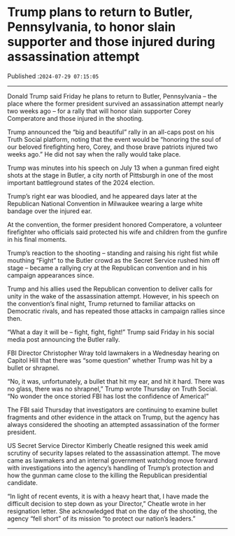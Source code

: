 # Trump plans to return to Butler, Pennsylvania, to honor slain supporter and those injured during assassination attempt

Published :`2024-07-29 07:15:05`

---

Donald Trump said Friday he plans to return to Butler, Pennsylvania – the place where the former president survived an assassination attempt nearly two weeks ago – for a rally that will honor slain supporter Corey Comperatore and those injured in the shooting.

Trump announced the “big and beautiful” rally in an all-caps post on his Truth Social platform, noting that the event would be “honoring the soul of our beloved firefighting hero, Corey, and those brave patriots injured two weeks ago.” He did not say when the rally would take place.

Trump was minutes into his speech on July 13 when a gunman fired eight shots at the stage in Butler, a city north of Pittsburgh in one of the most important battleground states of the 2024 election.

Trump’s right ear was bloodied, and he appeared days later at the Republican National Convention in Milwaukee wearing a large white bandage over the injured ear.

At the convention, the former president honored Comperatore, a volunteer firefighter who officials said protected his wife and children from the gunfire in his final moments.

Trump’s reaction to the shooting – standing and raising his right fist while mouthing “Fight” to the Butler crowd as the Secret Service rushed him off stage – became a rallying cry at the Republican convention and in his campaign appearances since.

Trump and his allies used the Republican convention to deliver calls for unity in the wake of the assassination attempt. However, in his speech on the convention’s final night, Trump returned to familiar attacks on Democratic rivals, and has repeated those attacks in campaign rallies since then.

“What a day it will be – fight, fight, fight!” Trump said Friday in his social media post announcing the Butler rally.

FBI Director Christopher Wray told lawmakers in a Wednesday hearing on Capitol Hill that there was “some question” whether Trump was hit by a bullet or shrapnel.

“No, it was, unfortunately, a bullet that hit my ear, and hit it hard. There was no glass, there was no shrapnel,” Trump wrote Thursday on Truth Social. “No wonder the once storied FBI has lost the confidence of America!”

The FBI said Thursday that investigators are continuing to examine bullet fragments and other evidence in the attack on Trump, but the agency has always considered the shooting an attempted assassination of the former president.

US Secret Service Director Kimberly Cheatle resigned this week amid scrutiny of security lapses related to the assassination attempt. The move came as lawmakers and an internal government watchdog move forward with investigations into the agency’s handling of Trump’s protection and how the gunman came close to the killing the Republican presidential candidate.

“In light of recent events, it is with a heavy heart that, I have made the difficult decision to step down as your Director,” Cheatle wrote in her resignation letter. She acknowledged that on the day of the shooting, the agency “fell short” of its mission “to protect our nation’s leaders.”

---

